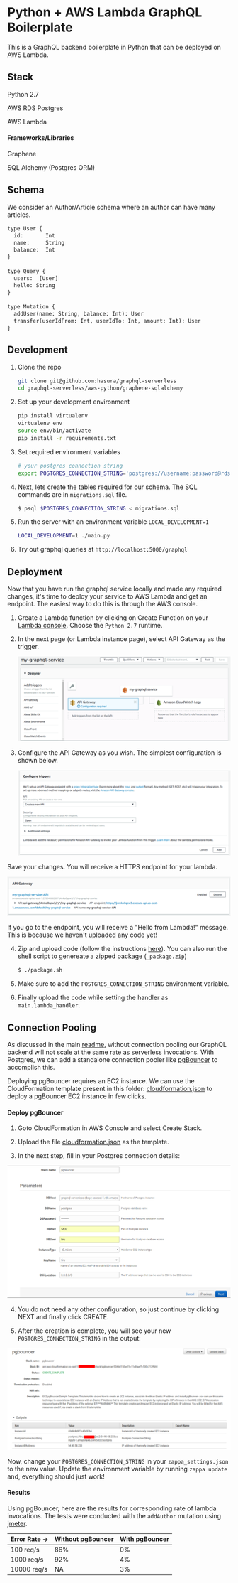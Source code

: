 # Python + AWS Lambda GraphQL Boilerplate

This is a GraphQL backend boilerplate in Python that can be deployed on AWS Lambda.

## Stack

Python 2.7

AWS RDS Postgres

AWS Lambda

#### Frameworks/Libraries

Graphene

SQL Alchemy (Postgres ORM)

## Schema

We consider an Author/Article schema where an author can have many articles.

```
type User {
  id:       Int
  name:     String
  balance:  Int
}

type Query {
  users:  [User]
  hello: String
}

type Mutation {
  addUser(name: String, balance: Int): User
  transfer(userIdFrom: Int, userIdTo: Int, amount: Int): User
}
```

## Development

1. Clone the repo

    ```bash
    git clone git@github.com:hasura/graphql-serverless
    cd graphql-serverless/aws-python/graphene-sqlalchemy
    ```

1. Set up your development environment
    ```bash
    pip install virtualenv
    virtualenv env
    source env/bin/activate
    pip install -r requirements.txt
    ```

2. Set required environment variables

    ```bash
    # your postgres connection string
    export POSTGRES_CONNECTION_STRING='postgres://username:password@rds-database-endpoint.us-east-1.rds.amazonaws.com:5432/mydb' 
    ```


3. Next, lets create the tables required for our schema. The SQL commands are in `migrations.sql` file.

    ```bash
    $ psql $POSTGRES_CONNECTION_STRING < migrations.sql
    ```

4. Run the server with an environment variable `LOCAL_DEVELOPMENT=1`

    ```bash
    LOCAL_DEVELOPMENT=1 ./main.py 
    ```

5. Try out graphql queries at `http://localhost:5000/graphql`

## Deployment

Now that you have run the graphql service locally and made any required changes, it's time to deploy your service to AWS Lambda and get an endpoint. The easiest way to do this is through the AWS console.

1) Create a Lambda function by clicking on Create Function on your [Lambda console](https://console.aws.amazon.com/lambda/home). Choose the `Python 2.7` runtime.

2) In the next page (or Lambda instance page), select API Gateway as the trigger.

   ![create-api-gateway](../assets/create-api-gateway.png)

3) Configure the API Gateway as you wish. The simplest configuration is shown below.

   ![configure-api-gateway](../assets/configure-api-gateway.png)

Save your changes. You will receive a HTTPS endpoint for your lambda.

   ![output-api-gateway](../assets/output-api-gateway.png)

If you go to the endpoint, you will receive a "Hello from Lambda!" message. This is because we haven't uploaded any code yet!

4) Zip and upload code (follow the instructions [here](https://docs.aws.amazon.com/lambda/latest/dg/lambda-python-how-to-create-deployment-package.html#python-package-venv)). You can also run the shell script to genereate a zipped package (`_package.zip`)

   ```bash
   $ ./package.sh
   ```

5. Make sure to add the `POSTGRES_CONNECTION_STRING` environment variable.

6. Finally upload the code while setting the handler as `main.lambda_handler`.

## Connection Pooling

As discussed in the main [readme](../README.md), without connection pooling our GraphQL backend will not scale at the same rate as serverless invocations. With Postgres, we can add a standalone connection pooler like [pgBouncer](https://pgbouncer.github.io/) to accomplish this. 

Deploying pgBouncer requires an EC2 instance. We can use the CloudFormation template present in this folder: [cloudformation.json](cloudformation.json) to deploy a pgBouncer EC2 instance in few clicks.

#### Deploy pgBouncer

1. Goto CloudFormation in AWS Console and select Create Stack.

2. Upload the file [cloudformation.json](cloudformation.json) as the template.

3. In the next step, fill in your Postgres connection details:

![cloudformation-params](../assets/cloudformation-params.png)

4. You do not need any other configuration, so just continue by clicking NEXT and finally click CREATE.

5. After the creation is complete, you will see your new `POSTGRES_CONNECTION_STRING` in the output:

![cloudformation-output](../assets/cloudformation-output.png)

Now, change your `POSTGRES_CONNECTION_STRING` in your `zappa_settings.json` to the new value. Update the environment variable by running `zappa update` and, everything should just work!

#### Results

Using pgBouncer, here are the results for corresponding rate of lambda invocations. The tests were conducted with the `addAuthor` mutation using [jmeter](https://jmeter.apache.org/).

|  Error Rate -> | Without pgBouncer | With pgBouncer|
| -------------- | ----------------- | ------------- |
| 100 req/s      | 86%               | 0%            |
| 1000 req/s     | 92%               | 4%            |
| 10000 req/s    | NA                | 3%            |


